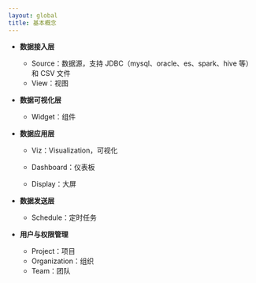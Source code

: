 ```yaml
---
layout: global
title: 基本概念
---
```


- **数据接入层**
  - Source：数据源，支持 JDBC（mysql、oracle、es、spark、hive 等）和 CSV 文件
  - View：视图


- **数据可视化层**

  - Widget：组件
- **数据应用层**

  - Viz：Visualization，可视化
  - Dashboard：仪表板

  - Display：大屏
- **数据发送层**

  - Schedule：定时任务
- **用户与权限管理**

  - Project：项目
  - Organization：组织
  - Team：团队
